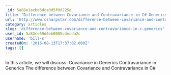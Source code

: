```yaml
---
_id: 5a88e1acbd6dca0d5f0d225e
title: "Difference between Covariance and Contravariance in C# Generics"
url: 'http://www.csharpstar.com/difference-between-covariance-and-contravariance-csharp/'
category: articles
slug: 'difference-between-covariance-and-contravariance-in-c-generics'
user_id: 5a83ce59d6eb0005c4ecda2c
username: 'bill-s'
createdOn: '2016-08-13T17:37:02.000Z'
tags: []
---
```


In this article, we will discuss:
Covariance in Generics
Contravariance in Generics
The difference between Covariance and Contravariance in C#
